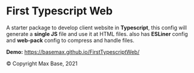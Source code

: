 # First Typescript Web

A starter package to develop client website in **Typescript**, this config will generate a **single JS** file and use it at HTML files. also has **ESLiner** config and **web-pack** config to compress and handle files.

**Demo:** https://basemax.github.io/FirstTypescriptWeb/

© Copyright Max Base, 2021
